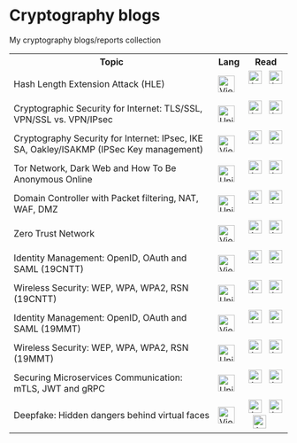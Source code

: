 # Cryptography blogs

My cryptography blogs/reports collection

<table>
  <tbody>
    <tr>
      <th> Topic </th>
      <th> Lang </th>
      <th> Read </th>
    </tr>
    <tr>
      <td> Hash Length Extension Attack (HLE) </td>
      <td>
        <img src="https://flagcdn.com/vn.svg" width="30" alt="Vietnam" title="Vietnamese" />
      </td>
      <td>
        <a href="docs/hash_length_extension_attack.md"><img src="https://img.shields.io/badge/-GitHub-B9C3FF?logo=github&logoColor=black" height="24" alt="Available at GitHub" title="Read on GitHub" /></a>
        &nbsp;
        <a href="https://duckymomo20012.gitbook.io/crypto-learning/crypto-blogs/hash-length-extension-attack-hle"><img src="https://img.shields.io/badge/-GitBook-B9C3FF?logo=gitbook" height="24" alt="Available at GitBook" title="Read on GitBook" /></a>
        &nbsp;
      </td>
    </tr>
    <tr>
      <td> Cryptographic Security for Internet: TLS/SSL, VPN/SSL vs. VPN/IPsec </td>
      <td>
        <img src="https://flagcdn.com/us.svg" width="30" alt="United States" title="English" />
      </td>
      <td>
        <a href="docs/tls_ssl_vpn.md"><img src="https://img.shields.io/badge/-GitHub-B9C3FF?logo=github&logoColor=black" height="24" alt="Available at GitHub" title="Read on GitHub" /></a>
        &nbsp;
        <a href="https://duckymomo20012.gitbook.io/crypto-learning/crypto-blogs/cryptographic-security-for-internet-tls-ssl-vpn-ssl-vs.-vpn-ipsec"><img src="https://img.shields.io/badge/-GitBook-B9C3FF?logo=gitbook" height="24" alt="Available at GitBook" title="Read on GitBook" /></a>
        &nbsp;
      </td>
    </tr>
    <tr>
      <td> Cryptography Security for Internet: IPsec, IKE SA, Oakley/ISAKMP (IPSec Key management) </td>
      <td>
        <img src="https://flagcdn.com/vn.svg" width="30" alt="Vietnam" title="Vietnamese" />
      </td>
      <td>
        <a href="docs/ipsec_ikesa_isakmp.md"><img src="https://img.shields.io/badge/-GitHub-B9C3FF?logo=github&logoColor=black" height="24" alt="Available at GitHub" title="Read on GitHub" /></a>
        &nbsp;
        <a href="https://duckymomo20012.gitbook.io/crypto-learning/crypto-blogs/cryptography-security-for-internet-ipsec-ike-sa-oakley-isakmp-ipsec-kemanagement"><img src="https://img.shields.io/badge/-GitBook-B9C3FF?logo=gitbook" height="24" alt="Available at GitBook" title="Read on GitBook" /></a>
        &nbsp;
      </td>
    </tr>
    <tr>
      <td> Tor Network, Dark Web and How To Be Anonymous Online </td>
      <td>
        <img src="https://flagcdn.com/us.svg" width="30" alt="United States" title="English" />
      </td>
      <td>
        <a href="docs/tor.md"><img src="https://img.shields.io/badge/-GitHub-B9C3FF?logo=github&logoColor=black" height="24" alt="Available at GitHub" title="Read on GitHub" /></a>
        &nbsp;
        <a href="https://duckymomo20012.gitbook.io/crypto-learning/crypto-blogs/tor-network-dark-web-and-how-to-be-anonymous-online"><img src="https://img.shields.io/badge/-GitBook-B9C3FF?logo=gitbook" height="24" alt="Available at GitBook" title="Read on GitBook" /></a>
        &nbsp;
      </td>
    </tr>
    <tr>
      <td> Domain Controller with Packet filtering, NAT, WAF, DMZ </td>
      <td>
        <img src="https://flagcdn.com/us.svg" width="30" alt="United States" title="English" />
      </td>
      <td>
        <a href="docs/domain_controller.md"><img src="https://img.shields.io/badge/-GitHub-B9C3FF?logo=github&logoColor=black" height="24" alt="Available at GitHub" title="Read on GitHub" /></a>
        &nbsp;
        <a href="https://duckymomo20012.gitbook.io/crypto-learning/crypto-blogs/domain-controller-with-packet-filtering-nat-waf-dmz"><img src="https://img.shields.io/badge/-GitBook-B9C3FF?logo=gitbook" height="24" alt="Available at GitBook" title="Read on GitBook" /></a>
        &nbsp;
      </td>
    </tr>
    <tr>
      <td> Zero Trust Network </td>
      <td>
        <img src="https://flagcdn.com/vn.svg" width="30" alt="Vietnam" title="Vietnamese" />
      </td>
      <td>
        <a href="docs/zero_trust_network.md"><img src="https://img.shields.io/badge/-GitHub-B9C3FF?logo=github&logoColor=black" height="24" alt="Available at GitHub" title="Read on GitHub" /></a>
        &nbsp;
        <a href="https://duckymomo20012.gitbook.io/crypto-learning/crypto-blogs/zero-trust-network"><img src="https://img.shields.io/badge/-GitBook-B9C3FF?logo=gitbook" height="24" alt="Available at GitBook" title="Read on GitBook" /></a>
        &nbsp;
      </td>
    </tr>
    <tr>
      <td> Identity Management: OpenID, OAuth and SAML (19CNTT) </td>
      <td>
        <img src="https://flagcdn.com/vn.svg" width="30" alt="Vietnam" title="Vietnamese" />
      </td>
      <td>
        <a href="docs/identity_management.md"><img src="https://img.shields.io/badge/-GitHub-B9C3FF?logo=github&logoColor=black" height="24" alt="Available at GitHub" title="Read on GitHub" /></a>
        &nbsp;
        <a href="https://duckymomo20012.gitbook.io/crypto-learning/crypto-blogs/identity-management-openid-oauth-and-saml-19cntt"><img src="https://img.shields.io/badge/-GitBook-B9C3FF?logo=gitbook" height="24" alt="Available at GitBook" title="Read on GitBook" /></a>
        &nbsp;
      </td>
    </tr>
    <tr>
      <td> Wireless Security: WEP, WPA, WPA2, RSN (19CNTT) </td>
      <td>
        <img src="https://flagcdn.com/us.svg" width="30" alt="United States" title="English" />
      </td>
      <td>
        <a href="docs/wireless_security.md"><img src="https://img.shields.io/badge/-GitHub-B9C3FF?logo=github&logoColor=black" height="24" alt="Available at GitHub" title="Read on GitHub" /></a>
        &nbsp;
        <a href="https://duckymomo20012.gitbook.io/crypto-learning/crypto-blogs/wireless-security-wep-wpa-wpa2-rsn-19cntt"><img src="https://img.shields.io/badge/-GitBook-B9C3FF?logo=gitbook" height="24" alt="Available at GitBook" title="Read on GitBook" /></a>
        &nbsp;
      </td>
    </tr>
    <tr>
      <td> Identity Management: OpenID, OAuth and SAML (19MMT) </td>
      <td>
        <img src="https://flagcdn.com/vn.svg" width="30" alt="Vietnam" title="Vietnamese" />
      </td>
      <td>
        <a href="docs/identity_management_19mmt.md"><img src="https://img.shields.io/badge/-GitHub-B9C3FF?logo=github&logoColor=black" height="24" alt="Available at GitHub" title="Read on GitHub" /></a>
        &nbsp;
        <a href="https://duckymomo20012.gitbook.io/crypto-learning/crypto-blogs/identity-management-openid-oauth-and-saml-19mmt"><img src="https://img.shields.io/badge/-GitBook-B9C3FF?logo=gitbook" height="24" alt="Available at GitBook" title="Read on GitBook" /></a>
        &nbsp;
      </td>
    </tr>
    <tr>
      <td> Wireless Security: WEP, WPA, WPA2, RSN (19MMT) </td>
      <td>
        <img src="https://flagcdn.com/us.svg" width="30" alt="United States" title="English" />
      </td>
      <td>
        <a href="docs/wireless_security_19mmt.md"><img src="https://img.shields.io/badge/-GitHub-B9C3FF?logo=github&logoColor=black" height="24" alt="Available at GitHub" title="Read on GitHub" /></a>
        &nbsp;
        <a href="https://duckymomo20012.gitbook.io/crypto-learning/crypto-blogs/wireless-security-wep-wpa-wpa2-rsn-19mmt"><img src="https://img.shields.io/badge/-GitBook-B9C3FF?logo=gitbook" height="24" alt="Available at GitBook" title="Read on GitBook" /></a>
        &nbsp;
      </td>
    </tr>
    <tr>
      <td> Securing Microservices Communication: mTLS, JWT and gRPC </td>
      <td>
        <img src="https://flagcdn.com/us.svg" width="30" alt="United States" title="English" />
      </td>
      <td>
        <a href="docs/securing_microservices.md"><img src="https://img.shields.io/badge/-GitHub-B9C3FF?logo=github&logoColor=black" height="24" alt="Available at GitHub" title="Read on GitHub" /></a>
        &nbsp;
        <a href="https://duckymomo20012.gitbook.io/crypto-learning/crypto-blogs/securing-microservices-communication-mtls-jwt-and-grpc"><img src="https://img.shields.io/badge/-GitBook-B9C3FF?logo=gitbook" height="24" alt="Available at GitBook" title="Read on GitBook" /></a>
        &nbsp;
      </td>
    </tr>
    <tr>
      <td> Deepfake: Hidden dangers behind virtual faces </td>
      <td>
        <img src="https://flagcdn.com/vn.svg" width="30" alt="Vietnam" title="Vietnamese" />
      </td>
      <td>
        <a href="docs/deepfake.md"><img src="https://img.shields.io/badge/-GitHub-B9C3FF?logo=github&logoColor=black" height="24" alt="Available at GitHub" title="Read on GitHub" /></a>
        &nbsp;
        <a href="https://duckymomo20012.gitbook.io/crypto-learning/crypto-blogs/deepfake-hidden-dangers-behind-virtual-faces"><img src="https://img.shields.io/badge/-GitBook-B9C3FF?logo=gitbook" height="24" alt="Available at GitBook" title="Read on GitBook" /></a>
        &nbsp;
        <a href="https://irradiated-hippodraco-e85.notion.site/Deepfake-Nguy-hi-m-ti-m-t-ng-n-sau-nh-ng-g-ng-m-t-o-570653ce46e64e80a3fa0c8dd5012219"><img src="https://img.shields.io/badge/-Notion-B9C3FF?logo=notion&logoColor=black" height="24" alt="Available at Notion" title="Read on Notion" /></a>
      </td>
    </tr>

  </tbody>
</table>
